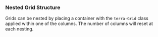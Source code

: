 ### Nested Grid Structure

Grids can be nested by placing a container with the `terra-Grid` class applied within one of the columns. The number of columns will reset at each nesting.